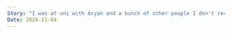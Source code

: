 ```yaml
---
Story: "I was at uni with Aryan and a bunch of other people I don't recognize. And there was a problem festering in the background, I think it was about a girl. And whenever it would get brought up I would just freeze. To the point where Aryan is like what bothers you so much about it? And I said it's because I'm so scared. I remember the uni had classes where you could sign up for stuff and I signed up for photography. I remember Aryan and I talking at another point and I said I didn't do anything majorly wrong, and he had this look on my face and he said you didn't do anything wrong at all.        "
Date: 2024-11-04
---
```

